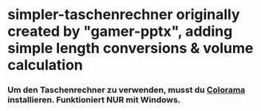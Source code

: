 # simpler-taschenrechner originally created by "gamer-pptx", adding simple length conversions & volume calculation

### Um den Taschenrechner zu verwenden, musst du [Colorama](https://pypi.org/project/colorama/) installieren. Funktioniert NUR mit Windows.
